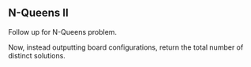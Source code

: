 

N-Queens II 
---

Follow up for N-Queens problem.

Now, instead outputting board configurations, return the total number of distinct solutions.



